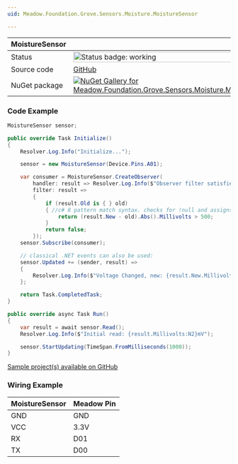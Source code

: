 ```yaml
---
uid: Meadow.Foundation.Grove.Sensors.Moisture.MoistureSensor

---
```


| MoistureSensor | |
|--------|--------|
| Status | <img src="https://img.shields.io/badge/Working-brightgreen" style="width: auto; height: -webkit-fill-available;" alt="Status badge: working" /> |
| Source code | [GitHub](https://github.com/WildernessLabs/Meadow.Foundation.Grove/tree/main/Source/MoistureSensor) |
| NuGet package | <a href="https://www.nuget.org/packages/Meadow.Foundation.Grove.Sensors.Moisture.MoistureSensor/" target="_blank"><img src="https://img.shields.io/nuget/v/Meadow.Foundation.Grove.Sensors.Moisture.MoistureSensor.svg?label=Meadow.Foundation.Grove.Sensors.Moisture.MoistureSensor" alt="NuGet Gallery for Meadow.Foundation.Grove.Sensors.Moisture.MoistureSensor" /></a> |

### Code Example

```csharp
MoistureSensor sensor;

public override Task Initialize()
{
    Resolver.Log.Info("Initialize...");

    sensor = new MoistureSensor(Device.Pins.A01);

    var consumer = MoistureSensor.CreateObserver(
        handler: result => Resolver.Log.Info($"Observer filter satisfied: {result.New.Millivolts:N2}mV, old: {result.Old?.Millivolts:N2}mV"),
        filter: result =>
        {
            if (result.Old is { } old)
            { //c# 8 pattern match syntax. checks for !null and assigns var.
                return (result.New - old).Abs().Millivolts > 500;
            }
            return false;
        });
    sensor.Subscribe(consumer);

    // classical .NET events can also be used:
    sensor.Updated += (sender, result) =>
    {
        Resolver.Log.Info($"Voltage Changed, new: {result.New.Millivolts:N2}mV, old: {result.Old?.Millivolts:N2}mV");
    };

    return Task.CompletedTask;
}

public override async Task Run()
{
    var result = await sensor.Read();
    Resolver.Log.Info($"Initial read: {result.Millivolts:N2}mV");

    sensor.StartUpdating(TimeSpan.FromMilliseconds(1000));
}

```

[Sample project(s) available on GitHub](https://github.com/WildernessLabs/Meadow.Foundation.Grove/tree/main/Source/MoistureSensor/Sample/MoistureSensor_Sample)

### Wiring Example

| MoistureSensor | Meadow Pin |
|--------|------------|
| GND    | GND        |
| VCC    | 3.3V       |
| RX     | D01        |
| TX     | D00        |

